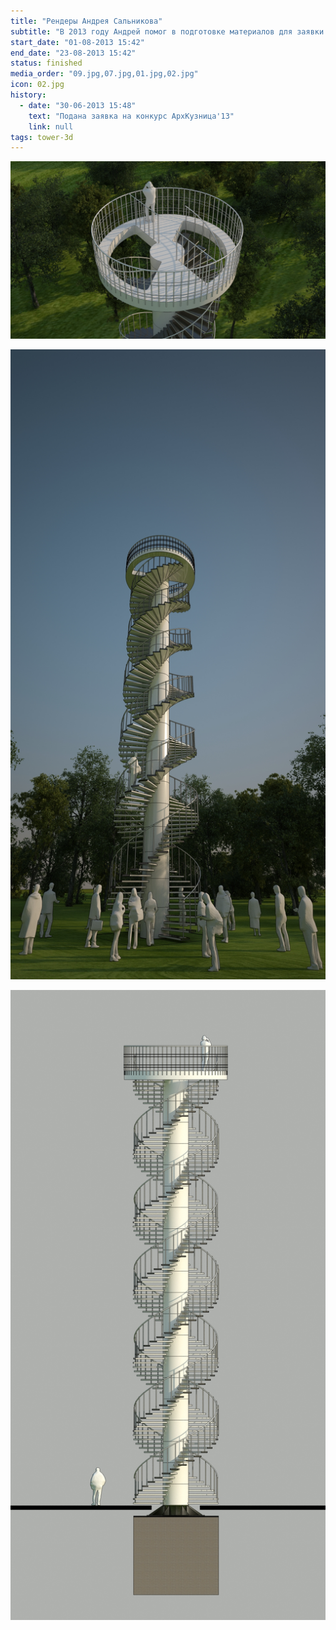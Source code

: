 ```yaml
---
title: "Рендеры Андрея Сальникова"
subtitle: "В 2013 году Андрей помог в подготовке материалов для заявки на фестиваль АрхКузница и создал первые компьютерные визуализации Башни."
start_date: "01-08-2013 15:42"
end_date: "23-08-2013 15:42"
status: finished
media_order: "09.jpg,07.jpg,01.jpg,02.jpg"
icon: 02.jpg
history:
  - date: "30-06-2013 15:48"
    text: "Подана заявка на конкурс АрхКузница'13"
    link: null
tags: tower-3d
---
```


![](./09.jpg)

![](./01.jpg)

![](./07.jpg)
